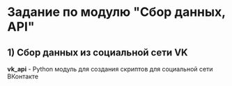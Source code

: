 # Задание по модулю "Сбор данных, API"
## 1) Сбор данных из социальной сети VK
**vk_api** - Python модуль для создания скриптов для социальной сети ВКонтакте
